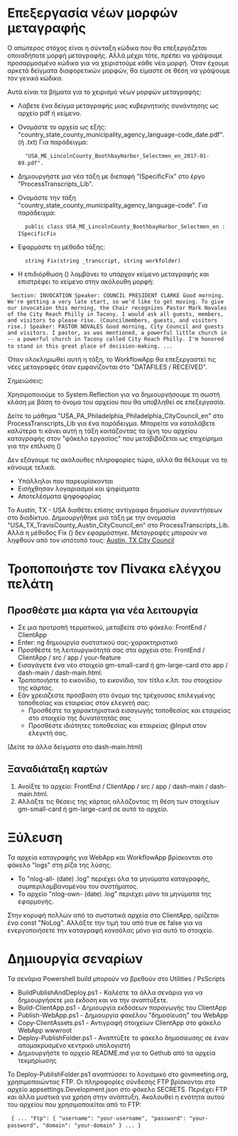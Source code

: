 <!-- Do not edit this file. It was translated by Google. -->
<h1> Επεξεργασία νέων μορφών μεταγραφής </h1>
<p> Ο απώτερος στόχος είναι η σύνταξη κώδικα που θα επεξεργάζεται οποιαδήποτε μορφή μεταγραφής. Αλλά μέχρι τότε, πρέπει να γράψουμε προσαρμοσμένο κώδικα για να χειριστούμε κάθε νέα μορφή. Όταν έχουμε αρκετά δείγματα διαφορετικών μορφών, θα είμαστε σε θέση να γράψουμε τον γενικό κώδικα. </p>

<p> Αυτά είναι τα βήματα για το χειρισμό νέων μορφών μεταγραφής: </p>

<ul>
<li>
<p> Λάβετε ένα δείγμα μεταγραφής μιας κυβερνητικής συνάντησης ως αρχείο pdf ή κείμενο. </p>
</li>
<li>
<p> Ονομάστε το αρχείο ως εξής: "country_state_county_municipality_agency_language-code_date.pdf". (ή .txt) Για παράδειγμα: </p>
<pre> <code> "USA_ME_LincolnCounty_BoothbayHarbor_Selectmen_en_2017-01-09.pdf".</code> </pre></li>
<li>
<p> Δημιουργήστε μια νέα τάξη με διεπαφή "ISpecificFix" στο έργο "ProcessTranscripts_Lib". </p>
</li>
<li>
<p> Ονομάστε την τάξη "country_state_county_municipality_agency_language-code". Για παράδειγμα: </p>
<pre> <code> public class USA_ME_LincolnCounty_BoothbayHarbor_Selectmen_en : ISpecificFix</code> </pre></li>
<li>
<p> Εφαρμόστε τη μέθοδο τάξης: </p>
<pre> <code> string Fix(string _transcript, string workfolder)</code> </pre></li>
<li>
<p> Η επιδιόρθωση () λαμβάνει το υπάρχον κείμενο μεταγραφής και επιστρέφει το κείμενο στην ακόλουθη μορφή: </p>
</li>
</ul><pre> <code>Section: INVOCATION Speaker: COUNCIL PRESIDENT CLARKE Good morning. We&#39;re getting a very late start, so we&#39;d like to get moving. To give our invocation this morning, the Chair recognizes Pastor Mark Novales of the City Reach Philly in Tacony. I would ask all guests, members, and visitors to please rise. (Councilmembers, guests, and visitors rise.) Speaker: PASTOR NOVALES Good morning, City Council and guests and visitors. I pastor, as was mentioned, a powerful little church in -- a powerful church in Tacony called City Reach Philly. I&#39;m honored to stand in this great place of decision-making. ...</code> </pre>
<p> Όταν ολοκληρωθεί αυτή η τάξη, το WorkflowApp θα επεξεργαστεί τις νέες μεταγραφές όταν εμφανίζονται στο "DATAFILES / RECEIVED". </p>

<p> Σημειώσεις: </p>

<p> Χρησιμοποιούμε το System.Reflection για να δημιουργήσουμε τη σωστή κλάση με βάση το όνομα του αρχείου που θα υποβληθεί σε επεξεργασία. </p>

<p> Δείτε το μάθημα "USA_PA_Philadelphia_Philadelphia_CityCouncil_en" στο ProcessTranscripts_Lib για ένα παράδειγμα. Μπορείτε να καταλάβετε καλύτερα τι κάνει αυτή η τάξη κοιτάζοντας τα ίχνη του αρχείου καταγραφής στον "φάκελο εργασίας" που μεταβιβάζεται ως επιχείρημα για την επίλυση () </p>

<p> Δεν εξάγουμε τις ακόλουθες πληροφορίες τώρα, αλλά θα θέλουμε να το κάνουμε τελικά. </p>

<ul>
<li> Υπάλληλοι που παρευρίσκονται </li>
<li> Εισήχθησαν λογαριασμοί και ψηφίσματα </li>
<li> Αποτελέσματα ψηφοφορίας </li>
</ul>
<p> Το Austin, TX - USA διαθέτει επίσης αντίγραφα δημοσίων συναντήσεων στο διαδίκτυο. Δημιουργήθηκε μια τάξη με την ονομασία "USA_TX_TravisCounty_Austin_CityCouncil_en" στο ProcessTranscripts_Lib. Αλλά η μέθοδος Fix () δεν εφαρμόστηκε. Μεταγραφές μπορούν να ληφθούν από τον ιστότοπό τους: <a href="https://www.austintexas.gov/department/city-council/council/council_meeting_info_center.htm">Austin, TX City Council</a> </p>
<h1> Τροποποιήστε τον Πίνακα ελέγχου πελάτη </h1><h2> Προσθέστε μια κάρτα για νέα λειτουργία </h2>
<ul>
<li> Σε μια προτροπή τερματικού, μεταβείτε στο φάκελο: FrontEnd / ClientApp </li>
<li> Enter: ng δημιουργία συστατικού σας-χαρακτηριστικό </li>
<li> Προσθέστε τη λειτουργικότητά σας στα αρχεία στο: FrontEnd / ClientApp / src / app / your-feature </li>
<li> Εισαγάγετε ένα νέο στοιχείο gm-small-card ή gm-large-card στο app / dash-main / dash-main.html. </li>
<li> Τροποποιήστε το εικονίδιο, το εικονίδιο, τον τίτλο κ.λπ. του στοιχείου της κάρτας. </li>
<li> Εάν χρειάζεστε πρόσβαση στο όνομα της τρέχουσας επιλεγμένης τοποθεσίας και εταιρείας στον ελεγκτή σας: 
<ul>
<li> Προσθέστε τα χαρακτηριστικά εισαγωγής τοποθεσίας και εταιρείας στο στοιχείο της δυνατότητάς σας </li>
<li> Προσθέστε ιδιότητες τοποθεσίας και εταιρείας @Input στον ελεγκτή σας. </li>
</ul></li>
</ul>
<p> (Δείτε τα άλλα δείγματα στο dash-main.html) </p>
<h2> Ξαναδιάταξη καρτών </h2><ol>
<li> Ανοίξτε το αρχείο: FrontEnd / ClientApp / src / app / dash-main / dash-main.html. </li>
<li> Αλλάξτε τις θέσεις της κάρτας αλλάζοντας τη θέση των στοιχείων gm-small-card ή gm-large-card σε αυτό το αρχείο. </li></ol><h1> Ξύλευση </h1>
<p> Τα αρχεία καταγραφής για WebApp και WorkflowApp βρίσκονται στο φάκελο "logs" στη ρίζα της λύσης. </p>

<ul>
<li> Το "nlog-all- (date) .log" περιέχει όλα τα μηνύματα καταγραφής, συμπεριλαμβανομένου του συστήματος. </li>
<li> Το αρχείο "nlog-own- (date) .log" περιέχει μόνο τα μηνύματα της εφαρμογής. </li>
</ul>
<p> Στην κορυφή πολλών από τα συστατικά αρχεία στο ClientApp, ορίζεται ένα const "NoLog". Αλλάξτε την τιμή του από true σε false για να ενεργοποιήσετε την καταγραφή κονσόλας μόνο για αυτό το στοιχείο. </p>
<h1> Δημιουργία σεναρίων </h1>
<p> Τα σενάρια Powershell build μπορούν να βρεθούν στο Utilities / PsScripts </p>

<ul>
<li> BuildPublishAndDeploy.ps1 - Καλέστε τα άλλα σενάρια για να δημιουργήσετε μια έκδοση και να την αναπτύξετε. </li>
<li> Build-ClientApp.ps1 - Δημιουργία εκδόσεων παραγωγής του ClientApp </li>
<li> Publish-WebApp.ps1 - Δημιουργία φακέλου "δημοσίευση" του WebApp </li>
<li> Copy-ClientAssets.ps1 - Αντιγραφή στοιχείων ClientApp στο φάκελο WebApp wwwroot </li>
<li> Deploy-PublishFolder.ps1 - Αναπτύξτε το φάκελο δημοσίευσης σε έναν απομακρυσμένο κεντρικό υπολογιστή </li>
<li> Δημιουργήστε το αρχείο README.md για το Gethub από τα αρχεία τεκμηρίωσης </li>
</ul>
<p> Το Deploy-PublishFolder.ps1 αναπτύσσει το λογισμικό στο govmeeting.org, χρησιμοποιώντας FTP. Οι πληροφορίες σύνδεσης FTP βρίσκονται στο αρχείο appsettings.Development.json στο φάκελο SECRETS. Περιέχει FTP και άλλα μυστικά για χρήση στην ανάπτυξη. Ακολουθεί η ενότητα αυτού του αρχείου που χρησιμοποιείται από το FTP: </p>
<pre> <code>{ ... "Ftp": { "username": "your-username", "password": "your-password", "domain": "your-domain" } ... }</code> </pre>
